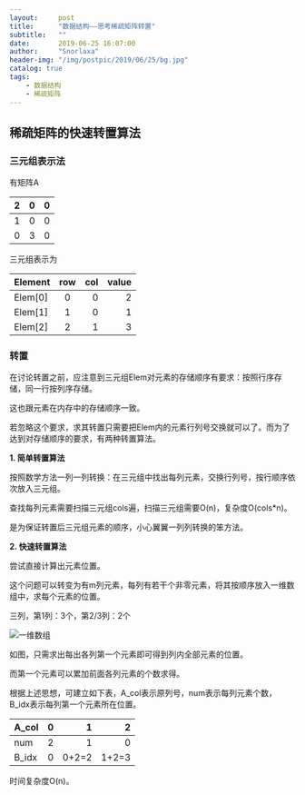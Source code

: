 ```yaml
---
layout:     post
title:      "数据结构——思考稀疏矩阵转置"
subtitle:   ""
date:       2019-06-25 16:07:00
author:     "Snorlaxa"
header-img: "/img/postpic/2019/06/25/bg.jpg"
catalog: true
tags:
    - 数据结构
    - 稀疏矩阵
---
```


## 稀疏矩阵的快速转置算法

### 三元组表示法

有矩阵A

2|0|0
--|:--:|--:
1|0|0
0|3|0

三元组表示为

Element|row|col|value
--|:--:|--:|--:
Elem[0]|0|0|2
Elem[1]|1|0|1
Elem[2]|2|1|3

### 转置

在讨论转置之前，应注意到三元组Elem对元素的存储顺序有要求：按照行序存储，同一行按列序存储。

这也跟元素在内存中的存储顺序一致。

若忽略这个要求，求其转置只需要把Elem内的元素行列号交换就可以了。而为了达到对存储顺序的要求，有两种转置算法。

**1. 简单转置算法**

按照数学方法一列一列转换：在三元组中找出每列元素，交换行列号，按行顺序依次放入三元组。

查找每列元素需要扫描三元组cols遍，扫描三元组需要O(n)，复杂度O(cols*n)。

是为保证转置后三元组元素的顺序，小心翼翼一列列转换的笨方法。

**2. 快速转置算法**

尝试直接计算出元素位置。

这个问题可以转变为有m列元素，每列有若干个非零元素，将其按顺序放入一维数组中，求每个元素的位置。

三列，第1列：3个，第2/3列：2个

![一维数组](/img/postpic/2019/06/25/一维数组.jpg)

如图，只需求出每出各列第一个元素即可得到列内全部元素的位置。

而第一个元素可以累加前面各列元素的个数求得。

根据上述思想，可建立如下表，A_col表示原列号，num表示每列元素个数，B_idx表示每列第一个元素所在位置。

A_col|0|1|2
--|:--:|--:|--:
num|2|1|0
B_idx|0|0+2=2|1+2=3

时间复杂度O(n)。
